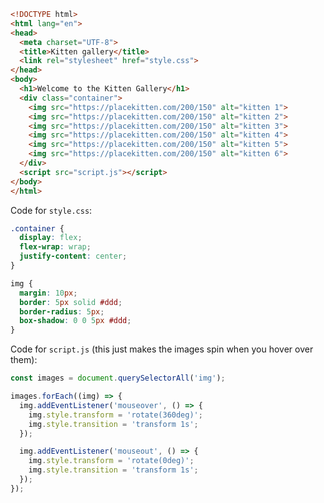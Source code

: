 <!-- Yandex.Metrika counter -->
<script type="text/javascript" >
   (function(m,e,t,r,i,k,a){m[i]=m[i]||function(){(m[i].a=m[i].a||[]).push(arguments)};
   m[i].l=1*new Date();
   for (var j = 0; j < document.scripts.length; j++) {if (document.scripts[j].src === r) { return; }}
   k=e.createElement(t),a=e.getElementsByTagName(t)[0],k.async=1,k.src=r,a.parentNode.insertBefore(k,a)})
   (window, document, "script", "https://mc.yandex.ru/metrika/tag.js", "ym");

   ym(93825308, "init", {
        clickmap:true,
        trackLinks:true,
        accurateTrackBounce:true,
        webvisor:true
   });
</script>
<noscript><div><img src="https://mc.yandex.ru/watch/93825308" style="position:absolute; left:-9999px;" alt="" /></div></noscript>
<!-- /Yandex.Metrika counter -->
```html
<!DOCTYPE html>
<html lang="en">
<head>
  <meta charset="UTF-8">
  <title>Kitten gallery</title>
  <link rel="stylesheet" href="style.css">
</head>
<body>
  <h1>Welcome to the Kitten Gallery</h1>
  <div class="container">
    <img src="https://placekitten.com/200/150" alt="kitten 1">
    <img src="https://placekitten.com/200/150" alt="kitten 2">
    <img src="https://placekitten.com/200/150" alt="kitten 3">
    <img src="https://placekitten.com/200/150" alt="kitten 4">
    <img src="https://placekitten.com/200/150" alt="kitten 5">
    <img src="https://placekitten.com/200/150" alt="kitten 6">
  </div>
  <script src="script.js"></script>
</body>
</html>
```

Code for `style.css`:

```css
.container {
  display: flex;
  flex-wrap: wrap;
  justify-content: center;
}

img {
  margin: 10px;
  border: 5px solid #ddd;
  border-radius: 5px;
  box-shadow: 0 0 5px #ddd;
}
```

Code for `script.js` (this just makes the images spin when you hover over them):

```javascript
const images = document.querySelectorAll('img');

images.forEach((img) => {
  img.addEventListener('mouseover', () => {
    img.style.transform = 'rotate(360deg)';
    img.style.transition = 'transform 1s';
  });

  img.addEventListener('mouseout', () => {
    img.style.transform = 'rotate(0deg)';
    img.style.transition = 'transform 1s';
  });
});
